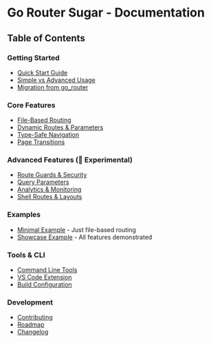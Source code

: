 # Go Router Sugar - Documentation

## Table of Contents

### Getting Started

- [Quick Start Guide](README.md#quick-start)
- [Simple vs Advanced Usage](README.md#usage-guide-simple-vs-advanced)
- [Migration from go_router](docs/migration.md)

### Core Features

- [File-Based Routing](docs/file-based-routing.md)
- [Dynamic Routes & Parameters](docs/dynamic-routes.md)
- [Type-Safe Navigation](docs/navigation.md)
- [Page Transitions](docs/transitions.md)

### Advanced Features (🧪 Experimental)

- [Route Guards & Security](docs/guards.md)
- [Query Parameters](docs/query-params.md)
- [Analytics & Monitoring](docs/analytics.md)
- [Shell Routes & Layouts](docs/shell-routes.md)

### Examples

- [Minimal Example](example/minimal/) - Just file-based routing
- [Showcase Example](example/) - All features demonstrated

### Tools & CLI

- [Command Line Tools](docs/cli.md)
- [VS Code Extension](tool/vscode-extension.md)
- [Build Configuration](docs/build-config.md)

### Development

- [Contributing](CONTRIBUTING.md)
- [Roadmap](ROADMAP.md)
- [Changelog](CHANGELOG.md)
